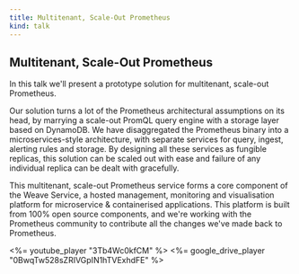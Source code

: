 ```yaml
---
title: Multitenant, Scale-Out Prometheus
kind: talk
---
```


## Multitenant, Scale-Out Prometheus

In this talk we'll present a prototype solution for multitenant, scale-out
Prometheus.

Our solution turns a lot of the Prometheus architectural assumptions on its
head, by marrying a scale-out PromQL query engine with a storage layer based
on DynamoDB. We have disaggregated the Prometheus binary into a
microservices-style architecture, with separate services for query, ingest,
alerting rules and storage. By designing all these services as fungible
replicas, this solution can be scaled out with ease and failure of any
individual replica can be dealt with gracefully.

This multitenant, scale-out Prometheus service forms a core component of the
Weave Service, a hosted management, monitoring and visualisation platform for
microservice & containerised applications. This platform is built from 100%
open source components, and we're working with the Prometheus community to
contribute all the changes we've made back to Prometheus.

<%= youtube_player "3Tb4Wc0kfCM" %>
<%= google_drive_player "0BwqTw528sZRIVGpIN1hTVExhdFE" %>
